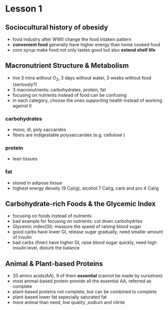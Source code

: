 # Lesson 1

## Sociocultural history of obesidy
- food industry after WWII change the food intaken pattern
- **convenient food** generally have higher energy than home cooked food
- corn syrup make food not only tastes good but also **extend shelf life**

## Macronutrient Structure & Metabolism
- live 3 mins without O<sub>2</sub>, 3 days without water, 3 weeks without food (seriously?)
- 3 macronutrients: carbohydrates, protein, fat
- focusing on nutrients instead of food can be confusing
- in each category, choose the ones *supporting* health instead of working against it

### carbohydrates
- mono, di, poly saccarides
- fibers are indigestable polysaccarides (e.g. cellulose )

### protein
- lean tissues

### fat
- stored in adipose tissue
- highest energy density (9 Cal/g), alcohol 7 Cal/g, carb and pro 4 Cal/g

## Carbohydrate-rich Foods & the Glycemic Index
- focusing on foods instead of nutrients
- bad example for focusing on nutrients: cut down carbohydrtes
- Glycemic index(GI): measure the speed of raising blood sugar
- good carbs have lower GI, release sugar gradually, need smaller amount of insulin
- bad carbs (finer) have higher GI, raise blood sugar quickly, need high insulin level, disturb the balance

## Animal & Plant-based Proteins
- 20 amino acids(AA), 9 of them **essential** (cannot be made by ourselves)
- most animal-based protein provide all the essential AA, referred as complete 
- plant-based proteins not complete, but can be combined to complete
- plant-based lower fat sepecially saturated fat
- more animal than need, low quality ,sodium and nitrite
